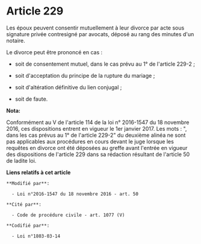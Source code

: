 # Article 229

Les époux peuvent consentir mutuellement à leur divorce par acte sous signature privée contresigné par avocats, déposé au
rang des minutes d'un notaire. 

Le divorce peut être prononcé en cas :

- soit de consentement mutuel, dans le cas prévu au 1° de l'article 229-2 ;

- soit d'acceptation du principe de la rupture du mariage ;

- soit d'altération définitive du lien conjugal ;

- soit de faute.

**Nota:**

Conformément au V de l'article 114 de la loi n° 2016-1547 du 18 novembre 2016, ces dispositions entrent en vigueur le 1er
janvier 2017. Les mots : ", dans les cas prévus au 1° de l'article 229-2" du deuxième alinéa ne sont pas applicables aux
procédures en cours devant le juge lorsque les requêtes en divorce ont été déposées au greffe avant l'entrée en vigueur des
dispositions de l'article 229 dans sa rédaction résultant de l'article 50 de ladite loi.

**Liens relatifs à cet article**

	**Modifié par**:

	  - Loi n°2016-1547 du 18 novembre 2016 - art. 50

	**Cité par**:

	  - Code de procédure civile - art. 1077 (V)

	**Codifié par**:

	  - Loi n°1803-03-14
